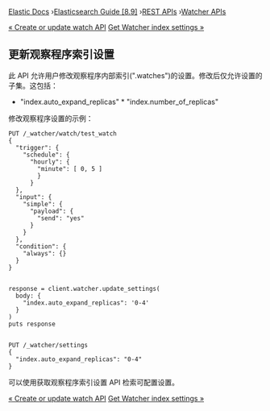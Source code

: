 

[Elastic Docs](/guide/) ›[Elasticsearch Guide [8.9]](index.md) ›[REST
APIs](rest-apis.md) ›[Watcher APIs](watcher-api.md)

[« Create or update watch API](watcher-api-put-watch.md) [Get Watcher index
settings »](watcher-api-get-settings.md)

## 更新观察程序索引设置

此 API 允许用户修改观察程序内部索引(".watches")的设置。修改后仅允许设置的子集。这包括：

* "index.auto_expand_replicas" * "index.number_of_replicas"

修改观察程序设置的示例：

    
    
    PUT /_watcher/watch/test_watch
    {
      "trigger": {
        "schedule": {
          "hourly": {
            "minute": [ 0, 5 ]
            }
          }
      },
      "input": {
        "simple": {
          "payload": {
            "send": "yes"
          }
        }
      },
      "condition": {
        "always": {}
      }
    }
    
    
    response = client.watcher.update_settings(
      body: {
        "index.auto_expand_replicas": '0-4'
      }
    )
    puts response
    
    
    PUT /_watcher/settings
    {
      "index.auto_expand_replicas": "0-4"
    }

可以使用获取观察程序索引设置 API 检索可配置设置。

[« Create or update watch API](watcher-api-put-watch.md) [Get Watcher index
settings »](watcher-api-get-settings.md)
